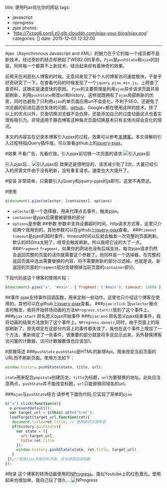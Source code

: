 title: 使用Pjax优化你的网站
tags:
  - javascript
  - nprogress
  - pjax
photos:
  - 'http://7vzqg8.com1.z0.glb.clouddn.com/pjax-your-blog/pjax.png'
categories: []
date: 2015-12-03 12:32:00
---
Ajax（Asynchronous Javascript and XML）的魅力在于它的每一个成员都不是新技术，经过奇妙的结合却掀起了WEB2.0的革命。`Pjax`是`pushState`和`ajax`的封装，同样每一个都算不上新技术，结合起来却有着神奇的效果。

<!--more-->
前两天在闲逛别人博客的时候，无意间发现了有个人的博客访问速度极快，于是乎好奇研究了一下。在查看代码的时候发现了一个`jquery.pjax.min.js`。上网查了查资料，这确实是速度快的原因。
`Pjax`的主要原理是利用`ajax`异步请求页面并局部刷新，利用`pushState`修改url和history，这样就既拥有了`ajax`局部刷新的优势，同时也避免了只利用`ajax`的单页面应用url不会变化，不利于SEO，还避免了浏览器的前进后退也失效的问题。[github](www.github.io)、Google+都在使用这样的技术。除了以上的优点以外，页面切换浏览器不会白屏，还能添加自己的过度动画这点也着实很有吸引力。非常适用于静态博客这种每次页面切换基本只有主体内容会变化的情况。

本文的内容旨在记录本博客引入pjax的过程，效果可以参考[本博客](www.pangjian.info)。本文讲解的引入过程特指jQuery插件版，可以查看github上的[jquery-pjax](https://github.com/defunkt/jquery-pjax)。

#效果
不看广告，先看疗效。引入pjax前切换一次页面的请求
![引入pjax前](http://7vzqg8.com1.z0.glb.clouddn.com/using-pjax/pajax_before.png)

引入pjax后...
![引入pjax后](http://7vzqg8.com1.z0.glb.clouddn.com/using-pjax/pjax_after.png)
效果还是很明显的，请求减少到了3次，大量已经引入的资源文件由于没有刷新，没有重复请求。速度也大大提升了。

#安装
非常简单，只需要引入jQuery和jquery-pjax的js即可。这里不再赘述。

#使用
```javascript
$(document).pjax(selector, [container], options)
```
* `selector`是一个选择器，用来代理点击事件，触发pjax。
* `container`是pjax后需要被替换的部分
* `options`是参数
##参数
参数中支持设置超时时间，http请求方式等，这里只介绍两个我用到的。其他参数可以在github上[jquery-pjax](https://github.com/defunkt/jquery-pjax)查看。
###`timeout`
`timeout`是pjax的超时事件，timeout时间以后就会触发一次完整的页面刷新。默认的650ms太短了，经常会触发刷新。所以我把它设的大了一点。
###`fragment`
`fragment`，如果你的网站也没有后端支持，每次pjax请求仍然会返回完整的页面的话你就需要这个参数了。他同样是一个选择器，在完整的返回页面中选出需要替换的内容，将不需要刷新的部分过滤掉。也就是说，新返回的页面的`fragment`部分会替换掉当前页面的`container`部分。

下段代码是这个博客的使用片段：
```Javascript
$(document).pjax('a', '#main', { fragment: ('#main'), timeout: 10000 });
```
##事件
pjax支持事件回调函数，用来定制一些动作。这里也只介绍这个博客在使用的，其他可以在github上[jquery-pjax](https://github.com/defunkt/jquery-pjax)查看。
###`pjax:click`
当`selector`被点击时触发，我将开始转场动画的方法`NProgress.start()`放到了这个事件上。
###`pjax:start`
顾名思义pjax开始事件
###`pjax:end`
顾名思义pjax结束事件，我将动画的结束方法放到了这个事件上。`NProgress.done()`,同时，由于页面上的局部刷新了，原先绑定在这部分内容上的事件都失效了，我也在这个事件上增加了一个方法，重新绑定了一些事件，很重要的部分就是将多说显示出来，另外替换博客访问量的计数器，访问计数器数值也应该加1。

#原理简述
###`pushState`
`pushState`是HTML的新增Api。用来改变当前页面的URL而不刷新页面。使用方法如下：
```javascript
window.history.pushState(state, title, url);
```
`state`用来配合`popstate`创建历史，`title`为标题，`url`为要替换的地址。此处应注意两点，`pushState`并不能改变标题，`url`只能替换同域名的url。

###`ajax`与`pushState`结合
请参考下面伪代码,它实现了简单的`pjax`
```javascript
$("a").click(function(e){
  e.preventDefault();
  var target_url = $(this).attr('href');
  loadTarget(target_url,function(ret){
   document.title=ret.title; // 更换新的页面标题
   if(history.pushState){
     var state = ({
       url:target_url,
       title:ret.title
     });
     window.history.pushState(state, ret.title, target_url)
   }
 });//使用ajax获取目标页面，成功调用回调函数
});
```
#附录
这个博客的转场动画使用的[NProgress](http://ricostacruz.com/nprogress/)。类似Youtube上的红色激光。使用起来也很加单。我自己玩了很久...
![NProgress](http://7vzqg8.com1.z0.glb.clouddn.com/using-pjax/NProgress.png)

